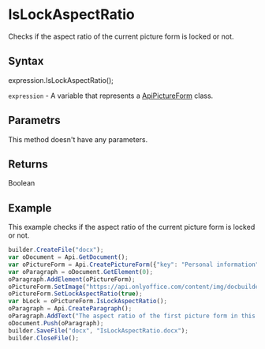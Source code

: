 # IsLockAspectRatio

Checks if the aspect ratio of the current picture form is locked or not.

## Syntax

expression.IsLockAspectRatio();

`expression` - A variable that represents a [ApiPictureForm](../ApiPictureForm.md) class.

## Parametrs

This method doesn't have any parameters.

## Returns

Boolean

## Example

This example checks if the aspect ratio of the current picture form is locked or not.

```javascript
builder.CreateFile("docx");
var oDocument = Api.GetDocument();
var oPictureForm = Api.CreatePictureForm({"key": "Personal information", "tip": "Upload your photo", "required": true, "placeholder": "Photo", "scaleFlag": "tooBig", "respectBorders": false, "shiftX": 50, "shiftY": 50});
var oParagraph = oDocument.GetElement(0);
oParagraph.AddElement(oPictureForm);
oPictureForm.SetImage("https://api.onlyoffice.com/content/img/docbuilder/examples/user-profile.png");
oPictureForm.SetLockAspectRatio(true);
var bLock = oPictureForm.IsLockAspectRatio();
oParagraph = Api.CreateParagraph();
oParagraph.AddText("The aspect ratio of the first picture form in this document is locked: " + bLock);
oDocument.Push(oParagraph);
builder.SaveFile("docx", "IsLockAspectRatio.docx");
builder.CloseFile();
```